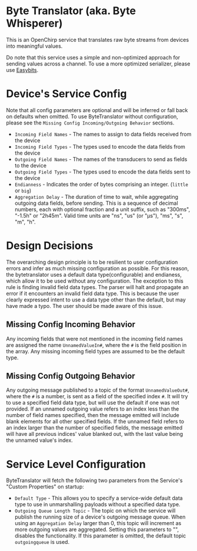 # Byte Translator (aka. Byte Whisperer)
This is an OpenChirp service that translates raw byte streams from devices
into meaningful values.

Do note that this service uses a simple and non-optimized approach for sending values
across a channel. To use a more optimized serializer, please use
[Easybits](https://github.com/OpenChirp/easybits-service).

# Device's Service Config
Note that all config parameters are optional and will be inferred or fall back
on defaults when omitted. To use ByteTranslator without configuration, please
see the `Missing Config Incoming/Outgoing Behavior` sections.
* `Incoming Field Names` - The names to assign to data fields received from the device
* `Incoming Field Types` - The types used to encode the data fields from the device
* `Outgoing Field Names` - The names of the transducers to send as fields to the device
* `Outgoing Field Types` - The types used to encode the data fields sent to the device
* `Endianness` - Indicates the order of bytes comprising an integer. (`little` or `big`)
* `Aggregation Delay` - The duration of time to wait, while aggregating
  outgoing data fields, before sending.
  This is a sequence of decimal numbers, each with optional fraction and a
  unit suffix, such as "300ms", "-1.5h" or "2h45m".
  Valid time units are "ns", "us" (or "µs"), "ms", "s", "m", "h".

# Design Decisions
The overarching design principle is to be resilient to user configuration
errors and infer as much missing configuration as possible. For this reason,
the bytetranslator uses a default data type(configurable) and endianess, which
allow it to be used without any configuration.
The exception to this rule is finding invalid field data types. The parser will
halt and propagate an error if it encounters an invalid field data type. This is
because the user clearly expressed intent to use a data type other than the
default, but may have made a typo. The user should be made aware of this issue.

## Missing Config Incoming Behavior
Any incoming fields that were not mentioned in the incoming field names are
assigned the name `UnnamedValueIn#`, where the `#` is the field position in the
array. Any missing incoming field types are assumed to be the default type.

## Missing Config Outgoing Behavior
Any outgoing message published to a topic of the format `UnnamedValueOut#`,
where the `#` is a number, is sent as a field of the specified index `#`.
It will try to use a specified field data type, but will use the default if
one was not provided.
If an unnamed outgoing value refers to an index less than the number of field
names specified, then the message emitted will include blank elements for all
other specified fields. If the unnamed field refers to an index larger than
the number of specified fields, the message emitted will have all previous
indices' value blanked out, with the last value being the unnamed value's index.

# Service Level Configuration
ByteTranslator will fetch the following two parameters from the Service's
"Custom Properties" on startup:
* `Default Type` - This allows you to specify a service-wide default data type
  to use in unmarshalling payloads without a specified data type.
* `Outgoing Queue Length Topic` - The topic on which the service will publish
  the running size of a device's outgoing message queue. When using an
  `Aggregation Delay` larger than 0, this topic will increment as more outgoing
  values are aggregated. Setting this parameters to "", disables
  the functionality. If this parameter is omitted, the default topic
  `outgoingqueue` is used.